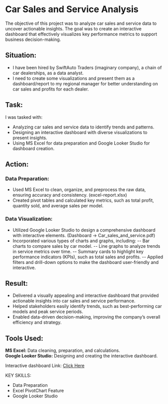 # Car Sales and Service Analysis
The objective of this project was to analyze car sales and service data to uncover actionable insights. The goal was to create an interactive dashboard that effectively visualizes key performance metrics to support business decision-making.

## Situation:
- I have been hired by SwiftAuto Traders (imaginary company), a chain of car dealerships, as a data analyst. 
- I need to create some visualizations and present them as a dashboard/report to my regional manager for better understanding on car sales and profits for each dealer.

## Task:
I was tasked with:

- Analyzing car sales and service data to identify trends and patterns.
- Designing an interactive dashboard with diverse visualizations to present insights.
- Using MS Excel for data preparation and Google Looker Studio for dashboard creation.

## Action:
### Data Preparation:
- Used MS Excel to clean, organize, and preprocess the raw data, ensuring accuracy and consistency. (excel-report.xlsx)
- Created pivot tables and calculated key metrics, such as total profit, quantity sold, and average sales per model.
  
### Data Visualization:
- Utilized Google Looker Studio to design a comprehensive dashboard with interactive elements. (Dashboard -> Car_sales_and_service.pdf)
- Incorporated various types of charts and graphs, including:
  -- Bar charts to compare sales by car model.
  -- Line graphs to analyze trends in service metrics over time.
  -- Summary cards to highlight key performance indicators (KPIs), such as total sales and profits.
  -- Applied filters and drill-down options to make the dashboard user-friendly and interactive.

## Result:
- Delivered a visually appealing and interactive dashboard that provided actionable insights into car sales and service performance.
- Helped stakeholders easily identify trends, such as best-performing car models and peak service periods.
- Enabled data-driven decision-making, improving the company’s overall efficiency and strategy.

## Tools Used:
**MS Excel:** Data cleaning, preparation, and calculations. <br>
**Google Looker Studio:** Designing and creating the interactive dashboard.

Interactive dashboard Link:
<a target="_blank" href="https://lookerstudio.google.com/reporting/31cb7832-556d-42ab-985b-6826b63eb779">Click Here</a>

KEY SKILLS:
- Data Preparation
- Excel PivotChart Feature
- Google Looker Studio
